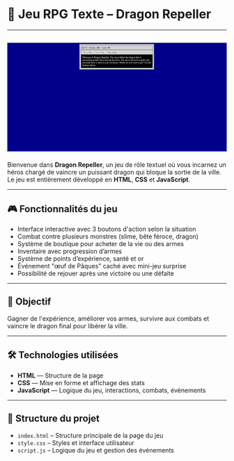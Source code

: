 
# 🐉 Jeu RPG Texte – Dragon Repeller
---
![rpg.png](https://github.com/PosiTr0n505/RPG-game/blob/main/RPG.png)
---
Bienvenue dans **Dragon Repeller**, un jeu de rôle textuel où vous incarnez un héros chargé de vaincre un puissant dragon qui bloque la sortie de la ville. Le jeu est entièrement développé en **HTML**, **CSS** et **JavaScript**.

---

## 🎮 Fonctionnalités du jeu

- Interface interactive avec 3 boutons d'action selon la situation
- Combat contre plusieurs monstres (slime, bête féroce, dragon)
- Système de boutique pour acheter de la vie ou des armes
- Inventaire avec progression d’armes
- Système de points d’expérience, santé et or
- Événement "œuf de Pâques" caché avec mini-jeu surprise
- Possibilité de rejouer après une victoire ou une défaite

---

## 🧠 Objectif

Gagner de l'expérience, améliorer vos armes, survivre aux combats et vaincre le dragon final pour libérer la ville.

---

## 🛠️ Technologies utilisées

- **HTML** — Structure de la page
- **CSS** — Mise en forme et affichage des stats
- **JavaScript** — Logique du jeu, interactions, combats, événements

---

## 📂 Structure du projet

- `index.html` – Structure principale de la page du jeu  
- `style.css` – Styles et interface utilisateur  
- `script.js` – Logique du jeu et gestion des événements

